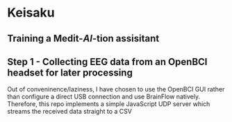 # Keisaku
## Training a Medit-_AI_-tion assisitant
## Step 1 - Collecting EEG data from an OpenBCI headset for later processing
Out of conveninence/laziness, I have chosen to use the OpenBCI GUI rather than configure a direct USB connection and use BrainFlow natively. Therefore, this repo 
implements a simple JavaScript UDP server which streams the received data straight to a CSV